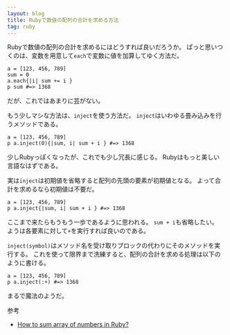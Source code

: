 ```yaml
---
layout: blog
title: Rubyで数値の配列の合計を求める方法
tag: ruby
---
```




Rubyで数値の配列の合計を求めるにはどうすれば良いだろうか。
ぱっと思いつくのは、変数を用意して`each`で変数に値を加算してゆく方法だ。

~~~~
a = [123, 456, 789]
sum = 0
a.each{|i| sum += i }
p sum #=> 1368
~~~~

だが、これではあまりに芸がない。

もう少しマシな方法は、`inject`を使う方法だ。
`inject`はいわゆる畳み込みを行うメソッドである。

~~~~
a = [123, 456, 789]
p a.inject(0){|sum, i| sum + i } #=> 1368
~~~~

少しRubyっぽくなったが、これでも少し冗長に感じる。
Rubyはもっと美しい言語なはずである。

実は`inject`は初期値を省略すると配列の先頭の要素が初期値となる。
よって合計を求めるなら初期値は不要だ。

~~~~
a = [123, 456, 789]
p a.inject{|sum, i| sum + i } #=> 1368
~~~~

ここまで来たらもうもう一歩であるように思われる。
`sum + i`も省略したい。
ようは各要素に対して`+`を実行すれば良いのである。

`inject(symbol)`はメソッド名を受け取りブロックの代わりにそのメソッドを実行する。
これを使って限界まで洗練すると、配列の合計を求める処理は以下のように書ける。

~~~~
a = [123, 456, 789]
p a.inject(:+) #=> 1368
~~~~

まるで魔法のようだ。

参考

- [How to sum array of numbers in Ruby?](http://stackoverflow.com/questions/1538789/how-to-sum-array-of-numbers-in-ruby)

